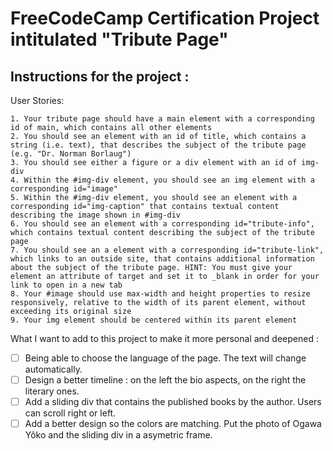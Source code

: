 # FreeCodeCamp Certification Project intitulated "Tribute Page"

## Instructions for the project : 

User Stories:

    1. Your tribute page should have a main element with a corresponding id of main, which contains all other elements
    2. You should see an element with an id of title, which contains a string (i.e. text), that describes the subject of the tribute page (e.g. "Dr. Norman Borlaug")
    3. You should see either a figure or a div element with an id of img-div
    4. Within the #img-div element, you should see an img element with a corresponding id="image"
    5. Within the #img-div element, you should see an element with a corresponding id="img-caption" that contains textual content describing the image shown in #img-div
    6. You should see an element with a corresponding id="tribute-info", which contains textual content describing the subject of the tribute page
    7. You should see an a element with a corresponding id="tribute-link", which links to an outside site, that contains additional information about the subject of the tribute page. HINT: You must give your element an attribute of target and set it to _blank in order for your link to open in a new tab
    8. Your #image should use max-width and height properties to resize responsively, relative to the width of its parent element, without exceeding its original size
    9. Your img element should be centered within its parent element

What I want to add to this project to make it more personal and deepened :

- [ ] Being able to choose the language of the page. The text will change automatically. 
- [ ] Design a better timeline : on the left the bio aspects, on the right the literary ones. 
- [ ] Add a sliding div that contains the published books by the author. Users can scroll right or left.
- [ ] Add a better design so the colors are matching. Put the photo of Ogawa Yôko and the sliding div in a asymetric frame. 
